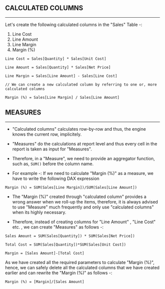 ## CALCULATED COLUMNS
---

Let's create the following calculated columns in the "Sales" Table -:

1. Line Cost
2. Line Amount
3. Line Margin
4. Margin (%)

```dax
Line Cost = Sales[Quantity] * Sales[Unit Cost]
```
```dax
Line Amount = Sales[Quantity] * Sales[Net Price]
````
```dax
Line Margin = Sales[Line Amount] - Sales[Line Cost]

// We can create a new calculated column by referring to one or, more calculated columns
```
```dax
Margin (%) = Sales[Line Margin] / Sales[Line Amount]
```
## MEASURES
---

- "Calculated columns" calculates row-by-row and thus, the engine knows the current row, implicitely.

- "Measures" do the calculations at report level and thus every cell in the report is taken as input for "Measures".

- Therefore, in a "Measure", we need to provide an aggregator function, such as, `SUM()` before the column name.

- For example -: If we need to calculate "Margin (%)" as a measure, we have to write the following DAX expression

```dax
Margin (%) = SUM(Sales[Line Margin])/SUM(Sales[Line Amount])
```

- The "Margin (%)" created through "calculated column" provides a wrong answer when we roll-up the items, therefore, it is always advised to use "Measure" much frequently and only use "calculated columns" when its highly necessary.

- Therefore, instead of creating columns for "Line Amount" , "Line Cost" etc. , we can create "Measures" as follows -:

```dax
Sales Amount = SUM(Sales[Quantity]) * SUM(Sales[Net Price])
```
```dax
Total Cost = SUM(Sales[Quantity])*SUM(Sales[Unit Cost])
```
```dax
Margin = [Sales Amount]-[Total Cost]
```
As we have created all the required parameters to calculate "Margin (%)", hence, we can safely delete all the calculated columns that we have created earlier and can rewrite the "Margin (%)" as follows -:

```dax
Margin (%) = [Margin]/[Sales Amount]
```

